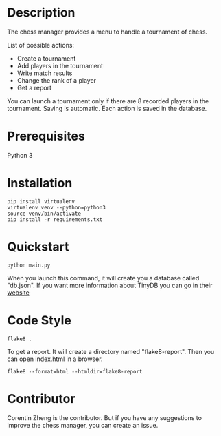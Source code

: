 # Description

The chess manager provides a menu to handle a tournament of chess. 

List of possible actions:

- Create a tournament
- Add players in the tournament
- Write match results
- Change the rank of a player
- Get a report

You can launch a tournament only if there are 8 recorded players in the tournament.
Saving is automatic. Each action is saved in the database.

# Prerequisites

Python 3

# Installation

```console
pip install virtualenv
virtualenv venv --python=python3
source venv/bin/activate
pip install -r requirements.txt
```

# Quickstart

```console
python main.py
```
When you launch this command, it will create you a database called "db.json". If you want more information about TinyDB you can go in their [website](https://tinydb.readthedocs.io/en/stable/index.html#)

# Code Style
```
flake8 .
```
To get a report. It will create a directory named "flake8-report". Then you can open index.html in a browser.
```
flake8 --format=html --htmldir=flake8-report
```
# Contributor

Corentin Zheng is the contributor. But if you have any suggestions to improve the chess manager, you can create an issue.